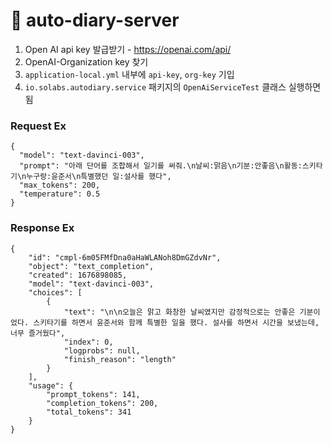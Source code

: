 # 📝 auto-diary-server

1. Open AI api key 발급받기 - https://openai.com/api/
2. OpenAI-Organization key 찾기
3. ```application-local.yml``` 내부에 ```api-key```, ```org-key``` 기입
4. ```io.solabs.autodiary.service``` 패키지의 ```OpenAiServiceTest``` 클래스 실행하면 됨


### Request Ex
```
{
  "model": "text-davinci-003",
  "prompt": "아래 단어를 조합해서 일기를 써줘.\n날씨:맑음\n기분:안좋음\n활동:스키타기\n누구랑:윤준서\n특별했던 일:설사를 했다",
  "max_tokens": 200,
  "temperature": 0.5
}
```

### Response Ex
```
{
    "id": "cmpl-6m05FMfDna0aHaWLANoh8DmGZdvNr",
    "object": "text_completion",
    "created": 1676898085,
    "model": "text-davinci-003",
    "choices": [
        {
            "text": "\n\n오늘은 맑고 화창한 날씨였지만 감정적으로는 안좋은 기분이었다. 스키타기를 하면서 윤준서와 함께 특별한 일을 했다. 설사를 하면서 시간을 보냈는데, 너무 즐거웠다",
            "index": 0,
            "logprobs": null,
            "finish_reason": "length"
        }
    ],
    "usage": {
        "prompt_tokens": 141,
        "completion_tokens": 200,
        "total_tokens": 341
    }
}
```
